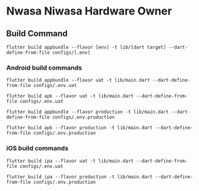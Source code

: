 # Nwasa Niwasa Hardware Owner

## Build Command

```flutter build appbundle --flavor [env] -t lib/[dart target] --dart-define-from-file configs/[.env]```

### Android build commands
```
flutter build appbundle --flavor uat -t lib/main.dart --dart-define-from-file configs/.env.uat
```

```
flutter build apk --flavor uat -t lib/main.dart --dart-define-from-file configs/.env.uat
```

```
flutter build appbundle --flavor production -t lib/main.dart --dart-define-from-file configs/.env.production
```

```
flutter build apk --flavor production -t lib/main.dart --dart-define-from-file configs/.env.production
```

### iOS build commands
```
flutter build ipa --flavor uat -t lib/main.dart --dart-define-from-file configs/.env.uat
```

```
flutter build ipa --flavor production -t lib/main.dart --dart-define-from-file configs/.env.production
```